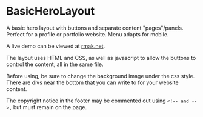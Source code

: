 # BasicHeroLayout

A basic hero layout with buttons and separate content "pages"/panels. Perfect for a profile or portfolio website. Menu adapts for mobile.

A live demo can be viewed at [rmak.net](https://rmak.net).

The layout uses HTML and CSS, as well as javascript to allow the buttons to control the content, all in the same file.

Before using, be sure to change the background image under the css style. There are divs near the bottom that you can write to for your website content.

The copyright notice in the footer may be commented out using `<!-- and -->,` but must remain on the page.

